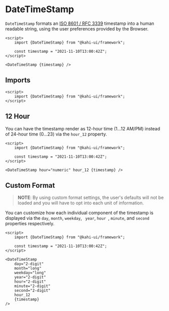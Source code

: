 # DateTimeStamp

`DateTimeStamp` formats an [ISO 8601 / RFC 3339](https://www.w3.org/TR/NOTE-datetime) timestamp into a human readable string, using the user preferences provided by the Browser.

```svelte repl DateTimeStamp Preview
<script>
    import {DateTimeStamp} from "@kahi-ui/framework";

    const timestamp = "2021-11-10T13:00:42Z";
</script>

<DateTimeStamp {timestamp} />
```

## Imports

```svelte default DateTimeStamp Imports
<script>
    import {DateTimeStamp} from "@kahi-ui/framework";
</script>
```

## 12 Hour

You can have the timestamp render as 12-hour time (1...12 AM/PM) instead of 24-hour time (0...23) via the `hour_12` property.

```svelte repl DateTimeStamp 12 Hour
<script>
    import {DateTimeStamp} from "@kahi-ui/framework";

    const timestamp = "2021-11-10T13:00:42Z";
</script>

<DateTimeStamp hour="numeric" hour_12 {timestamp} />
```

## Custom Format

> **NOTE**: By using custom format settings, the user's defaults will not be loaded and you will have to opt into each unit of information.

You can customize how each individual component of the timestamp is displayed via the `day`, `month`, `weekday`, ` year`, `hour `, `minute`, and `second` properties respectively.

```svelte repl DateTimeStamp Custom Format
<script>
    import {DateTimeStamp} from "@kahi-ui/framework";

    const timestamp = "2021-11-10T13:00:42Z";
</script>

<DateTimeStamp
    day="2-digit"
    month="long"
    weekday="long"
    year="2-digit"
    hour="2-digit"
    minute="2-digit"
    second="2-digit"
    hour_12
    {timestamp}
/>
```
